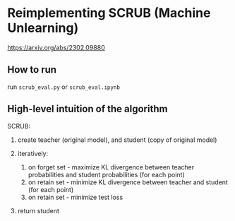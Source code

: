 # Reimplementing SCRUB (Machine Unlearning) 

https://arxiv.org/abs/2302.09880

## How to run
run `scrub_eval.py` or `scrub_eval.ipynb`

## High-level intuition of the algorithm

SCRUB:
  1. create teacher (original model), and student (copy of original model)
  2. iteratively:
      
      1. on forget set - maximize KL divergence between teacher probabilities and student probabilities  (for each point)
      2. on retain set - minimize KL divergence between teacher and student (for each point)
      3. on retain set - minimize test loss
  
  6. return student
